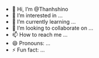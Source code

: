 - 👋 Hi, I’m @Thanhshino
- 👀 I’m interested in ...
- 🌱 I’m currently learning ...
- 💞️ I’m looking to collaborate on ...
- 📫 How to reach me ...
- 😄 Pronouns: ...
- ⚡ Fun fact: ...

<!---
Thanhshino/Thanhshino is a ✨ special ✨ repository because its `README.md` (this file) appears on your GitHub profile.
You can click the Preview link to take a look at your changes.
--->
